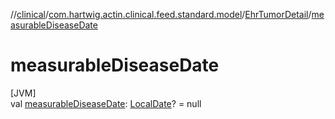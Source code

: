 //[clinical](../../../index.md)/[com.hartwig.actin.clinical.feed.standard.model](../index.md)/[EhrTumorDetail](index.md)/[measurableDiseaseDate](measurable-disease-date.md)

# measurableDiseaseDate

[JVM]\
val [measurableDiseaseDate](measurable-disease-date.md): [LocalDate](https://docs.oracle.com/javase/8/docs/api/java/time/LocalDate.html)? = null
